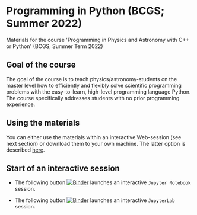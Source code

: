 # Programming in Python (BCGS; Summer 2022)
Materials for the course 'Programming in Physics and Astronomy with C++ or Python' (BCGS; Summer Term 2022)

## Goal of the course
The goal of the course is to teach physics/astronomy-students on the
master level how to efficiently and flexibly solve scientific
programming problems with the easy-to-learn, high-level programming
language Python. The course specifically addresses students with no
prior programming experience.

## Using the materials
You can either use the materials within an interactive Web-session
(see next section) or download them to your own machine. The latter option
is described [here](https://github.com/terben/Programming_in_Python_BCGS_Summer_2022/tree/master/retrieve_materials).

## Start of an interactive session
- The following button [![Binder](https://binderhub.astro.uni-bonn.de/badge_logo.svg)](https://binderhub.astro.uni-bonn.de/v2/gh/terben/Programming_in_Python_BCGS_Summer_2022/master?urlpath=tree) launches an interactive `Jupyter Notebook` session.

- The following button [![Binder](https://binderhub.astro.uni-bonn.de/badge_logo.svg)](https://binderhub.astro.uni-bonn.de/v2/gh/terben/Programming_in_Python_BCGS_Summer_2022/master?urlpath=lab) launches an interactive `JupyterLab` session.
